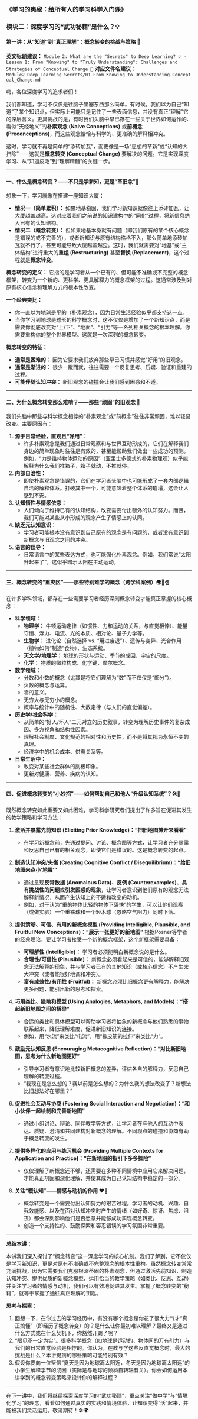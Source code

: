 ### 《学习的奥秘：给所有人的学习科学入门课》
### 模块二：深度学习的“武功秘籍”是什么？💡
#### 第一讲：从“知道”到“真正理解”：概念转变的挑战与策略 🌱

**英文标题建议：** `Module 2: What are the "Secrets" to Deep Learning? 💡 - Lesson 1: From "Knowing" to "Truly Understanding": Challenges and Strategies of Conceptual Change 🌱`
**对应文件名建议：** `Module2_Deep_Learning_Secrets/01_From_Knowing_to_Understanding_Conceptual_Change.md`

嗨，各位深度学习的追求者们！

我们都知道，学习不仅仅是往脑子里塞东西那么简单。有时候，我们以为自己“知道”了某个知识点，但实际上可能只是记住了一些表面信息，并没有真正“理解”它的深层含义。更具挑战的是，有时我们头脑中早已存在一些关于世界如何运作的、看似“天经地义”的**朴素观念 (Naive Conceptions)** 或**前概念 (Preconceptions)**，而这些观念恰恰与科学的、更准确的解释相冲突。

这时，学习就不再是简单的“添砖加瓦”，而更像是一场“思想的革新”或“认知的大扫除”——这就是**概念转变 (Conceptual Change)** 要解决的问题。它是实现深度学习、从“知道皮毛”到“理解精髓”的关键一步。

---

#### **一、什么是概念转变？——不只是学新知，更是“革旧念”🔄**

想象一下，学习就像在搭建一座知识大厦：
* **情况一（简单累积）：** 如果地基稳固，我们学习新知识就像往上添砖加瓦，让大厦越盖越高。这对应着我们之前说的知识建构中的“同化”过程，将新信息纳入已有的认知结构。
* **情况二（概念转变）：** 但如果地基本身就有问题（即我们原有的某个核心概念是错误的或不完善的），或者新知识与原有结构格格不入，那么简单地添砖加瓦就不行了，甚至可能导致大厦越盖越歪。这时，我们就需要对“地基”或“主体结构”进行重大的**重组 (Restructuring)** 甚至**替换 (Replacement)**，这个过程就是**概念转变**。

**概念转变的定义：**
它指的是学习者从一个已有的、但可能不准确或不完整的概念框架，转变为一个新的、更科学、更具解释力的概念框架的过程。这通常涉及到对原有核心信念和理解方式的根本性改变。

**一个经典类比：**
* 你一直以为地球是平的（朴素观念），因为日常生活经验似乎都支持这一点。
* 当你学习到地球是球形的科学概念时，这不仅仅是增加了一个新知识点，而是需要你彻底改变对“上/下”、“地面”、“引力”等一系列相关概念的根本理解。你需要重构你的整个世界模型。这就是一次深刻的概念转变。

**概念转变的特征：**
* **通常是困难的：** 因为它要求我们放弃那些早已习惯并感觉“好用”的旧观念。
* **通常是渐进的：** 很少一蹴而就，往往需要一个反复思考、质疑、验证和重建的过程。
* **可能伴随认知冲突：** 新旧观念的碰撞会让我们感到困惑和不适。

---

#### **二、为什么概念转变那么难啃？——那些“顽固”的旧观念 🧱**

我们头脑中那些与科学概念相悖的“朴素观念”或“前概念”往往非常顽固，难以轻易改变。主要原因有：

1.  **源于日常经验，直观且“好用”：**
    * 许多朴素观念是我们通过日常观察和与世界互动形成的，它们在解释我们身边的简单现象时往往是有效的，甚至能帮助我们做出一些成功的预测。例如，“力是维持物体运动的原因”（亚里士多德式的朴素物理观）似乎能解释为什么我们推箱子，箱子就动，不推就停。
2.  **内部自洽性：**
    * 即使朴素观念是错误的，它们在学习者头脑中也可能形成了一套内部逻辑自洽的解释体系。打破其中一个，可能意味着整个体系的崩塌，这会让人感到不安。
3.  **认知惰性与情感依恋：**
    * 人们倾向于维持已有的认知结构，改变需要付出额外的认知努力。而且，我们可能对某些从小形成的观念产生了情感上的认同。
4.  **缺乏元认知意识：**
    * 学习者可能根本没有意识到自己原有的观念是有问题的，或者没有意识到新概念与旧观念之间的冲突。
5.  **语言的误导：**
    * 日常语言中的某些表达方式，也可能强化朴素观念。例如，我们常说“太阳升起来了”，这似乎暗示太阳在主动运动。

---

#### **三、概念转变的“重灾区”——那些特别难学的概念（跨学科案例）🌍🔬셈**

在许多学科领域，都存在一些需要学习者经历深刻概念转变才能真正掌握的核心概念：

* **科学领域：**
    * **物理学：** 牛顿运动定律（如惯性、力和运动的关系，与直觉相悖）、能量守恒、浮力、电流、光的本质、相对论、量子力学等。
    * **生物学：** 进化论（自然选择 vs. “用进废退”）、遗传与变异、光合作用（植物如何“制造”食物）、生态系统。
    * **天文学/地理学：** 地球的形状与运动、季节的成因、宇宙的尺度。
    * **化学：** 物质的微粒构成、化学键、摩尔概念。
* **数学领域：**
    * 分数和小数的概念（尤其是将它们理解为“数”而不仅仅是“部分”）。
    * 负数的概念与运算。
    * 零的意义。
    * 无穷大与无穷小的概念。
    * 概率与统计中的随机性、大数定律（与人们的直觉偏差）。
* **历史学/社会科学：**
    * 从简单的“好人/坏人”二元对立的历史叙事，转变为理解历史事件的复杂成因、多方视角和结构性因素。
    * 理解社会制度、文化规范的相对性和历史性，而不是将其视为永恒不变的真理。
    * 经济学中的机会成本、供需关系等。
* **日常生活中：**
    * 改变对某些社会群体的刻板印象。
    * 更新对健康、营养、疾病的认知。

---

#### **四、促进概念转变的“小妙招”——如何帮助自己和他人“升级认知系统”？🛠️💬**

既然概念转变如此重要又如此困难，学习科学研究者们提出了许多旨在促进其发生的教学策略和学习方法：

1.  **激活并暴露先前知识 (Eliciting Prior Knowledge)：“把旧地图摊开来看看”**
    * 在学习新概念前，先通过提问、讨论、概念图等方式，让学习者充分暴露和反思自己已有的相关观念，即使它们是错误的。这是概念转变的起点。

2.  **制造认知冲突/失衡 (Creating Cognitive Conflict / Disequilibrium)：“给旧地图来点小‘地震’”**
    * 通过呈现**反常数据 (Anomalous Data)**、**反例 (Counterexamples)**、**具有挑战性的问题**或**引发困惑的现象**，让学习者意识到他们原有的观念无法解释新情况，从而产生认知上的不适和改变的动机。
    * 例如，对于认为“重的物体比轻的物体下落快”的学生，可以让他们观察（或做实验）一个重铁球和一个轻木球（忽略空气阻力）同时下落。

3.  **提供清晰、可信、有用的新概念模型 (Providing Intelligible, Plausible, and Fruitful New Conceptions)：“展示一张更好的新地图”**
    根据Posner等学者的经典理论，要让学习者接受一个新的概念框架，这个新框架需要具备：
    * **可理解性 (Intelligible)：** 学习者必须能明白新概念说的是什么。
    * **合理性/可信性 (Plausible)：** 新概念必须看起来是可信的，能够解释旧观念无法解释的现象，并与学习者已有的其他知识（或核心信念）不产生太大冲突（或者能很好地调和冲突）。
    * **富有成效性/有用性 (Fruitful)：** 新概念必须比旧概念更有解释力，能解决更多问题，能引出新的思考和探索。

4.  **巧用类比、隐喻和模型 (Using Analogies, Metaphors, and Models)：“搭起新旧地图之间的桥梁”**
    * 合适的类比和具体模型可以帮助学习者将抽象的新概念与他们熟悉的事物联系起来，降低理解难度，促进新旧知识的连接。
    * 例如，用“水流”来类比“电流”，用“橡皮筋的拉伸”来类比“力”。

5.  **鼓励元认知反思 (Encouraging Metacognitive Reflection)：“对比新旧地图，思考为什么新地图更好”**
    * 引导学习者有意识地比较新旧概念的差异，评估各自的解释力，反思自己理解的转变过程。
    * “我现在是怎么想的？我以前是怎么想的？为什么我的想法改变了？新想法比旧想法好在哪里？”

6.  **促进社会互动与协商 (Fostering Social Interaction and Negotiation)：“和小伙伴一起绘制和完善新地图”**
    * 通过小组讨论、辩论、同伴教学等方式，让学习者在与他人的互动中表达、质疑、澄清和共同建构对新概念的理解。不同观点的碰撞和协商有助于概念转变的发生。

7.  **提供多样化的应用与练习机会 (Providing Multiple Contexts for Application and Practice)：“在新地图的指引下多多探险”**
    * 仅仅理解了新概念还不够，还需要在多种不同情境中应用它来解决问题，才能真正巩固和深化理解，并使其成为自己认知结构中稳定的一部分。

8.  **关注“暖认知”——情感与动机的作用 ❤️‍🔥**
    * 概念转变是一个需要付出认知努力的艰苦过程。学习者的动机、兴趣、自我效能感、以及在面对认知冲突时产生的情绪（如好奇、惊讶、焦虑、沮丧）都会深刻影响他们是否愿意并能够成功实现概念转变。
    * 创造一个支持性的、鼓励探索和容忍错误的学习氛围非常重要。

---

**总结本讲：**

本讲我们深入探讨了“概念转变”这一深度学习的核心机制。我们了解到，它不仅仅是学习新知识，更是对原有不准确或不完整观念的根本性重构。虽然概念转变常常充满挑战，因为它需要我们克服根深蒂固的朴素观念，但通过激活先前知识、制造认知冲突、提供优质的新概念模型、运用恰当的教学策略（如类比、反思、互动）并关注学习者的情感与动机，我们可以有效地促进其发生。掌握了概念转变的“秘籍”，就等于掌握了通往真正理解的钥匙。

**思考与探索：**

1.  回想一下，在你过去的学习经历中，有没有哪个概念是你花了很大力气才“真正搞懂”（即经历了概念转变）的？是什么让你最初难以理解？最终又是通过什么方式或在什么契机下，你豁然开朗了呢？
2.  “眼见不一定为实”。很多科学概念（如地球是运动的、物体间的万有引力）与我们的日常直觉经验是相悖的。你认为，在教与学这些反直觉概念时，最大的挑战是什么？本讲提到的哪些策略可能特别有效？
3.  假设你要向一位坚信“夏天是因为地球离太阳近，冬天是因为地球离太阳远”的小学生解释季节的成因（实际是与地球的倾斜自转轴有关）。你会如何运用本讲学到的概念转变策略来设计你的解释过程？

---

在下一讲中，我们将继续探索深度学习的“武功秘籍”，重点关注“做中学”与“情境化学习”的理念，看看如何通过真实的实践和情境体验，让知识变得“活”起来，并能被我们灵活运用。敬请期待！🛠️🌍

